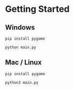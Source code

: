# Getting Started
## Windows
```
pip install pygame

python main.py
```
## Mac / Linux
```
pip install pygame

python3 main.py
```
